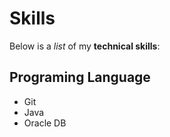# Skills

Below is a _list_ of my **technical skills**:

## Programing Language
- Git
- Java
- Oracle DB


